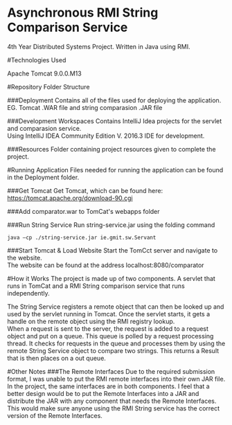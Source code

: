 # Asynchronous RMI String Comparison Service
4th Year Distributed Systems Project. Written in Java using RMI.

#Technologies Used

Apache Tomcat 9.0.0.M13

#Repository Folder Structure

###Deployment
Contains all of the files used for deploying the application. EG. Tomcat .WAR file and string comparasion .JAR file

###Development Workspaces
Contains IntelliJ Idea projects for the servlet and comparasion service.  
Using IntelliJ IDEA Community Edition V. 2016.3 IDE for development.

###Resources
Folder containing project resources given to complete the project.

#Running Application
Files needed for running the application can be found in the Deployment folder.

###Get Tomcat
Get Tomcat, which can be found here: https://tomcat.apache.org/download-90.cgi

###Add comparator.war to TomCat's webapps folder

###Run String Service
Run string-service.jar using the folding command
```
java –cp ./string-service.jar ie.gmit.sw.Servant
```
###Start Tomcat & Load Website
Start the TomCct server and navigate to the website.<br>
The website can be found at the address localhost:8080/comparator<br>

#How it Works
The project is made up of two components. A servlet that runs in TomCat and a RMI String comparison service that runs independently.

The String Service registers a remote object that can then be looked up and used by the servlet running in Tomcat. Once the servlet starts, it gets a handle on the remote object using the RMI registry lookup.<br>
When a request is sent to the server, the request is added to a request object and put on a queue. This queue is polled by a request processing thread. It checks for requests in the queue and processes them by using the remote String Service object to compare two strings. This returns a Result that is then places on a out queue.

#Other Notes
###The Remote Interfaces
Due to the required submission format, I was unable to put the RMI remote interfaces into their own JAR file. In the project, the same interfaces are in both components. I feel that a better design would be to put the Remote Interfaces into a JAR and distribute the JAR with any component that needs the Remote Interfaces. This would make sure anyone using the RMI String service has the correct version of the Remote Interfaces.

